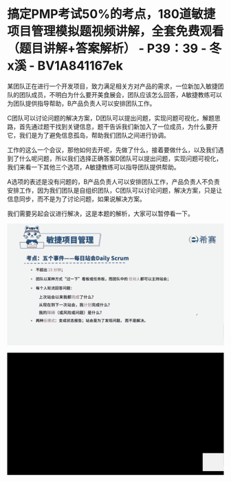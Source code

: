 # 搞定PMP考试50%的考点，180道敏捷项目管理模拟题视频讲解，全套免费观看（题目讲解+答案解析） - P39：39 - 冬x溪 - BV1A841167ek

某团队正在进行一个开发项目，致力满足相关方对产品的需求，一位新加入敏捷团队的团队成员，不明白为什么要开美食展会，团队应该怎么回答，A敏捷教练可以为团队提供指导帮助，B产品负责人可以安排团队工作。

C团队可以讨论问题的解决方案，D团队可以提出问题，实现问题可视化，解题思路，首先通过题干找到关键信息，题干告诉我们新加入了一位成员，为什么要开它，我们是为了避免信息孤岛，帮助我们团队之间进行协调。

工作的这么一个会议，那他如何去开呢，先做了什么，接着要做什么，以及我们遇到了什么呢问题，所以我们选择正确答案D团队可以提出问题，实现问题可视化，我们来看一下其他三个选项，A敏捷教练可以指导团队提供帮助。

A选项的表述是没有问题的，B产品负责人可以安排团队工作，产品负责人不负责安排工作，因为我们团队是自组织团队，C团队可以讨论问题，解决方案，只是让信息同步，而不是为了讨论问题，如果说解决方案。

我们需要另起会议进行解决，这是本题的解析，大家可以暂停看一下。

![](img/27db7b774aab9f2933c122eded107d01_1.png)

![](img/27db7b774aab9f2933c122eded107d01_2.png)